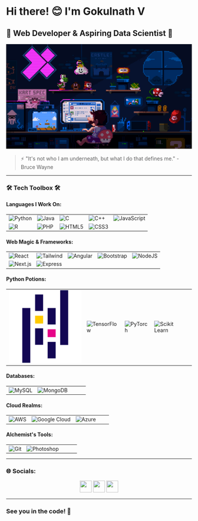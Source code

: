 # Hi there! 😊 I'm Gokulnath V

## 🌌 Web Developer & Aspiring Data Scientist 🌟

![Coding in Action](./7270403.gif)

> ⚡ "It's not who I am underneath, but what I do that defines me." - Bruce Wayne

---

### 🛠 Tech Toolbox 🛠

#### Languages I Work On:
|   |   |   |   |   |
|---|---|---|---|---|
| ![Python](https://raw.githubusercontent.com/danielcranney/readme-generator/main/public/icons/skills/python-colored.svg)  | ![Java](https://raw.githubusercontent.com/danielcranney/readme-generator/main/public/icons/skills/java-colored.svg)  | ![C](https://raw.githubusercontent.com/danielcranney/readme-generator/main/public/icons/skills/c-colored.svg)  | ![C++](https://raw.githubusercontent.com/danielcranney/readme-generator/main/public/icons/skills/cplusplus-colored.svg)  | ![JavaScript](https://raw.githubusercontent.com/danielcranney/readme-generator/main/public/icons/skills/javascript-colored.svg)  |
| ![R](https://raw.githubusercontent.com/danielcranney/readme-generator/main/public/icons/skills/rlang-colored.svg)  | ![PHP](https://raw.githubusercontent.com/danielcranney/readme-generator/main/public/icons/skills/php-colored.svg)  | ![HTML5](https://raw.githubusercontent.com/danielcranney/readme-generator/main/public/icons/skills/html5-colored.svg)  | ![CSS3](https://raw.githubusercontent.com/danielcranney/readme-generator/main/public/icons/skills/css3-colored.svg)  |   |

#### Web Magic & Frameworks:
|   |   |   |   |   |
|---|---|---|---|---|
| ![React](https://raw.githubusercontent.com/danielcranney/readme-generator/main/public/icons/skills/react-colored.svg)  | ![Tailwind](https://www.vectorlogo.zone/logos/tailwindcss/tailwindcss-icon.svg)  | ![Angular](https://raw.githubusercontent.com/danielcranney/readme-generator/main/public/icons/skills/angularjs-colored.svg)  | ![Bootstrap](https://raw.githubusercontent.com/danielcranney/readme-generator/main/public/icons/skills/bootstrap-colored.svg)  | ![NodeJS](https://raw.githubusercontent.com/danielcranney/readme-generator/main/public/icons/skills/nodejs-colored.svg)  |
| ![Next.js](https://raw.githubusercontent.com/danielcranney/readme-generator/main/public/icons/skills/nextjs-colored-dark.svg)  | ![Express](https://raw.githubusercontent.com/danielcranney/readme-generator/main/public/icons/skills/express-colored-dark.svg)  |   |   |   |

#### Python Potions:
|   |   |   |   |   |
|---|---|---|---|---|
| ![Pandas](https://raw.githubusercontent.com/devicons/devicon/2ae2a900d2f041da66e950e4d48052658d850630/icons/pandas/pandas-original.svg)  | ![TensorFlow](https://raw.githubusercontent.com/danielcranney/readme-generator/main/public/icons/skills/tensorflow-colored.svg)  | ![PyTorch](https://raw.githubusercontent.com/danielcranney/readme-generator/main/public/icons/skills/pytorch-colored.svg)  | ![Scikit Learn](https://upload.wikimedia.org/wikipedia/commons/0/05/Scikit_learn_logo_small.svg)  |   |

#### Databases:
|   |   |   |   |   |
|---|---|---|---|---|
| ![MySQL](https://raw.githubusercontent.com/danielcranney/readme-generator/main/public/icons/skills/mysql-colored.svg)  | ![MongoDB](https://raw.githubusercontent.com/danielcranney/readme-generator/main/public/icons/skills/mongodb-colored.svg)  |   |   |   |

#### Cloud Realms:
|   |   |   |   |   |
|---|---|---|---|---|
| ![AWS](https://raw.githubusercontent.com/danielcranney/readme-generator/main/public/icons/skills/aws-colored-dark.svg)  | ![Google Cloud](https://raw.githubusercontent.com/danielcranney/readme-generator/main/public/icons/skills/googlecloud-colored.svg)  | ![Azure](https://www.vectorlogo.zone/logos/microsoft_azure/microsoft_azure-icon.svg)  |   |   |

#### Alchemist's Tools:
|   |   |   |   |   |
|---|---|---|---|---|
| ![Git](https://www.vectorlogo.zone/logos/git-scm/git-scm-icon.svg)  | ![Photoshop](https://raw.githubusercontent.com/danielcranney/readme-generator/main/public/icons/skills/photoshop-colored.svg)  |   |   |   |




---

### 🌐 Socials:

<p align="center"> 
  <a href="https://www.github.com/Coding-Devil"><img src="https://www.vectorlogo.zone/logos/github/github-tile.svg" width="32" height="32" /></a>
  <a href="http://www.instagram.com/bujjii03"><img src="https://raw.githubusercontent.com/danielcranney/readme-generator/main/public/icons/socials/instagram.svg" width="32" height="32" /></a>
  <a href="https://www.linkedin.com/in/gokulnath-v-2003g"><img src="https://raw.githubusercontent.com/danielcranney/readme-generator/main/public/icons/socials/linkedin.svg" width="32" height="32" /></a>
</p>

---

### See you in the code! 🦇
